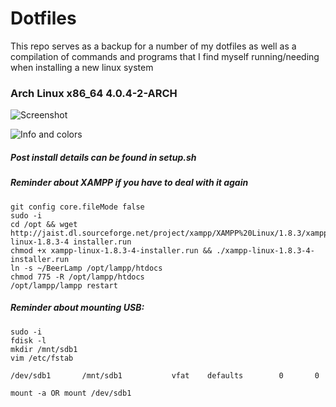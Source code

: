 Dotfiles
=======

This repo serves as a backup for a number of my dotfiles as well as a compilation of commands and programs that I find myself running/needing when installing a new linux system

### Arch Linux x86_64 4.0.4-2-ARCH
![Screenshot](/../master/screenshots/term_desktop.png?raw=true "Current system")

![Info and colors](/../master/screenshots/info.png?raw=true "Info and colors")


##### Post install details can be found in setup.sh

##### Reminder about XAMPP if you have to deal with it again
```
git config core.fileMode false
sudo -i
cd /opt && wget http://jaist.dl.sourceforge.net/project/xampp/XAMPP%20Linux/1.8.3/xampp-linux-1.8.3-4 installer.run
chmod +x xampp-linux-1.8.3-4-installer.run && ./xampp-linux-1.8.3-4-installer.run
ln -s ~/BeerLamp /opt/lampp/htdocs
chmod 775 -R /opt/lampp/htdocs
/opt/lampp/lampp restart
```

##### Reminder about mounting USB:
```
sudo -i
fdisk -l
mkdir /mnt/sdb1
vim /etc/fstab
```
```
/dev/sdb1       /mnt/sdb1           vfat    defaults        0       0
```
```
mount -a OR mount /dev/sdb1
```
